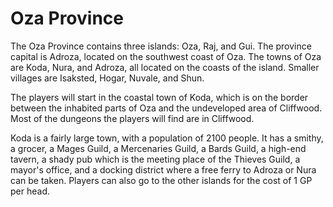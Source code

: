 Oza Province
============
The Oza Province contains three islands: Oza, Raj, and Gui. The province capital is Adroza, located on the southwest coast of Oza. The towns of Oza are Koda, Nura, and Adroza, all located on the coasts of the island. Smaller villages are Isaksted, Hogar, Nuvale, and Shun.

The players will start in the coastal town of Koda, which is on the border between the inhabited parts of Oza and the undeveloped area of Cliffwood. Most of the dungeons the players will find are in Cliffwood.

Koda is a fairly large town, with a population of 2100 people. It has a smithy, a grocer, a Mages Guild, a Mercenaries Guild, a Bards Guild, a high-end tavern, a shady pub which is the meeting place of the Thieves Guild, a mayor's office, and a docking district where a free ferry to Adroza or Nura can be taken. Players can also go to the other islands for the cost of 1 GP per head.